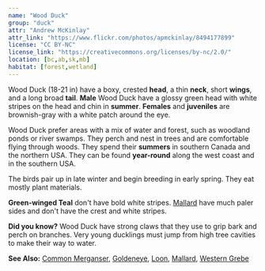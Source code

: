 ```yaml
---
name: "Wood Duck"
group: "duck"
attr: "Andrew McKinlay"
attr_link: "https://www.flickr.com/photos/apmckinlay/8494177899"
license: "CC BY-NC"
license_link: "https://creativecommons.org/licenses/by-nc/2.0/"
location: [bc,ab,sk,mb]
habitat: [forest,wetland]
---
```

Wood Duck (18-21 in) have a boxy, crested **head**, a thin **neck**, short **wings**, and a long broad **tail**. **Male** Wood Duck have a glossy green head with white stripes on the head and chin in **summer**. **Females** and **juveniles** are brownish-gray with a white patch around the eye.

Wood Duck prefer areas with a mix of water and forest, such as woodland ponds or river swamps. They perch and nest in trees and are comfortable flying through woods. They spend their **summers** in southern Canada and the northern USA. They can be found **year-round** along the west coast and in the southern USA.

The birds pair up in late winter and begin breeding in early spring. They eat mostly plant materials.

**Green-winged Teal** don't have bold white stripes. [Mallard](/birds/mallard) have much paler sides and don't have the crest and white stripes.

**Did you know?** Wood Duck have strong claws that they use to grip bark and perch on branches. Very young ducklings must jump from high tree cavities to make their way to water.

<!-- generated, do not edit -->
**See Also:**
[Common Merganser](/birds/commmerg),
[Goldeneye](/birds/goldeye),
[Loon](/birds/loon),
[Mallard](/birds/mallard),
[Western Grebe](/birds/westgrebe)
